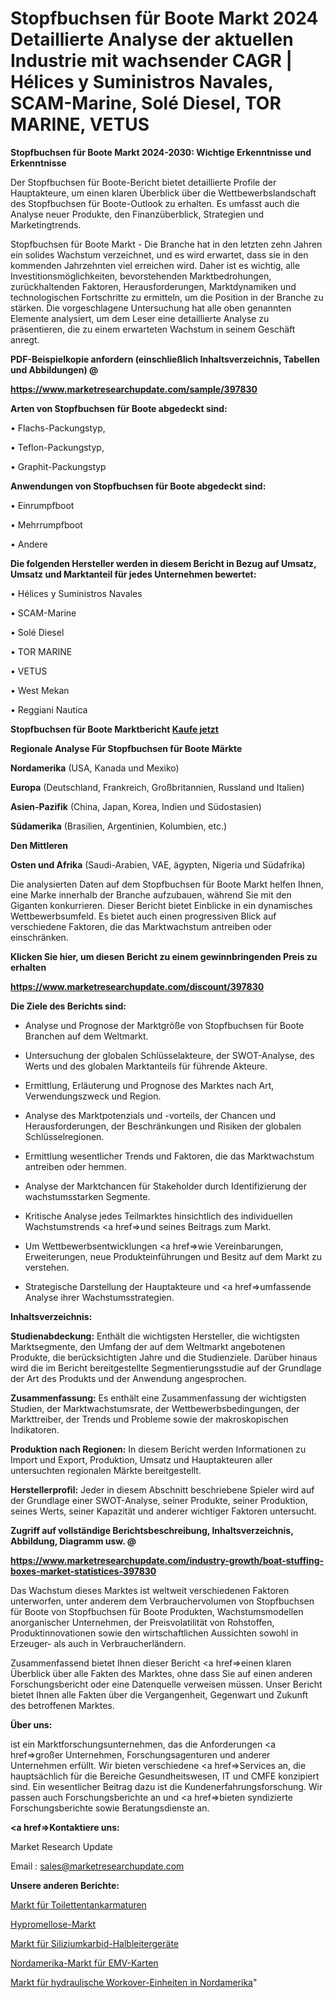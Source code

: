 # Stopfbuchsen für Boote Markt 2024 Detaillierte Analyse der aktuellen Industrie mit wachsender CAGR | Hélices y Suministros Navales, SCAM-Marine, Solé Diesel, TOR MARINE, VETUS

<strong>Stopfbuchsen für Boote Markt 2024-2030: Wichtige Erkenntnisse und Erkenntnisse</strong>

Der Stopfbuchsen für Boote-Bericht bietet detaillierte Profile der Hauptakteure, um einen klaren Überblick über die Wettbewerbslandschaft des Stopfbuchsen für Boote-Outlook zu erhalten. Es umfasst auch die Analyse neuer Produkte, den Finanzüberblick, Strategien und Marketingtrends.

Stopfbuchsen für Boote Markt - Die Branche hat in den letzten zehn Jahren ein solides Wachstum verzeichnet, und es wird erwartet, dass sie in den kommenden Jahrzehnten viel erreichen wird. Daher ist es wichtig, alle Investitionsmöglichkeiten, bevorstehenden Marktbedrohungen, zurückhaltenden Faktoren, Herausforderungen, Marktdynamiken und technologischen Fortschritte zu ermitteln, um die Position in der Branche zu stärken. Die vorgeschlagene Untersuchung hat alle oben genannten Elemente analysiert, um dem Leser eine detaillierte Analyse zu präsentieren, die zu einem erwarteten Wachstum in seinem Geschäft anregt.



<strong><b>PDF-Beispielkopie anfordern (einschließlich Inhaltsverzeichnis, Tabellen und Abbildungen) @ </b></strong>

<strong><a href=https://www.marketresearchupdate.com/sample/397830>

<strong>https://www.marketresearchupdate.com/sample/397830</u></a></strong></strong>



<strong>Arten von Stopfbuchsen für Boote abgedeckt sind:</strong>

• Flachs-Packungstyp,

• Teflon-Packungstyp,

• Graphit-Packungstyp



<strong>Anwendungen von Stopfbuchsen für Boote abgedeckt sind:</strong>

• Einrumpfboot

• Mehrrumpfboot

• Andere



<strong>Die folgenden Hersteller werden in diesem Bericht in Bezug auf Umsatz, Umsatz und Marktanteil für jedes Unternehmen bewertet:</strong>

• Hélices y Suministros Navales

• SCAM-Marine

• Solé Diesel

• TOR MARINE

• VETUS

• West Mekan

• Reggiani Nautica



<strong>Stopfbuchsen für Boote Marktbericht <a href=https://www.marketresearchupdate.com/buynow/397830>Kaufe jetzt</a></strong>



<strong>Regionale Analyse Für Stopfbuchsen für Boote Märkte</strong>



<strong>Nordamerika</strong> (USA, Kanada und Mexiko)



<strong>Europa</strong> (Deutschland, Frankreich, Großbritannien, Russland und Italien)



<strong>Asien-Pazifik</strong> (China, Japan, Korea, Indien und Südostasien)



<strong>Südamerika</strong> (Brasilien, Argentinien, Kolumbien, etc.)



<strong>Den Mittleren</strong> 

<strong>Osten und Afrika</strong> (Saudi-Arabien, VAE, ägypten, Nigeria und Südafrika)

Die analysierten Daten auf dem Stopfbuchsen für Boote Markt helfen Ihnen, eine Marke innerhalb der Branche aufzubauen, während Sie mit den Giganten konkurrieren. Dieser Bericht bietet Einblicke in ein dynamisches Wettbewerbsumfeld. Es bietet auch einen progressiven Blick auf verschiedene Faktoren, die das Marktwachstum antreiben oder einschränken.



<strong>Klicken Sie hier, um diesen Bericht zu einem gewinnbringenden Preis zu erhalten
</strong>

<strong><a href=https://www.marketresearchupdate.com/discount/397830>https://www.marketresearchupdate.com/discount/397830</b></u></strong></a>



<strong>Die Ziele des Berichts sind:</strong>

- Analyse und Prognose der Marktgröße von Stopfbuchsen für Boote Branchen auf dem Weltmarkt.

- Untersuchung der globalen Schlüsselakteure, der SWOT-Analyse, des Werts und des globalen Marktanteils für führende Akteure.

- Ermittlung, Erläuterung und Prognose des Marktes nach Art, Verwendungszweck und Region.

- Analyse des Marktpotenzials und -vorteils, der Chancen und Herausforderungen, der Beschränkungen und Risiken der globalen Schlüsselregionen.

- Ermittlung wesentlicher Trends und Faktoren, die das Marktwachstum antreiben oder hemmen.

- Analyse der Marktchancen für Stakeholder durch Identifizierung der wachstumsstarken Segmente.

- Kritische Analyse jedes Teilmarktes hinsichtlich des individuellen Wachstumstrends <a href=>und</a> seines Beitrags zum Markt.

- Um Wettbewerbsentwicklungen <a href=>wie</a> Vereinbarungen, Erweiterungen, neue Produkteinführungen und Besitz auf dem Markt zu verstehen.

- Strategische Darstellung der Hauptakteure und <a href=>umfas</a>sende Analyse ihrer Wachstumsstrategien.



<strong>Inhaltsverzeichnis:</strong>



<strong>Studienabdeckung:</strong> Enthält die wichtigsten Hersteller, die wichtigsten Marktsegmente, den Umfang der auf dem Weltmarkt angebotenen Produkte, die berücksichtigten Jahre und die Studienziele. Darüber hinaus wird die im Bericht bereitgestellte Segmentierungsstudie auf der Grundlage der Art des Produkts und der Anwendung angesprochen.



<strong>Zusammenfassung:</strong> Es enthält eine Zusammenfassung der wichtigsten Studien, der Marktwachstumsrate, der Wettbewerbsbedingungen, der Markttreiber, der Trends und Probleme sowie der makroskopischen Indikatoren.



<strong>Produktion nach Regionen:</strong> In diesem Bericht werden Informationen zu Import und Export, Produktion, Umsatz und Hauptakteuren aller untersuchten regionalen Märkte bereitgestellt.



<strong>Herstellerprofil:</strong> Jeder in diesem Abschnitt beschriebene Spieler wird auf der Grundlage einer SWOT-Analyse, seiner Produkte, seiner Produktion, seines Werts, seiner Kapazität und anderer wichtiger Faktoren untersucht.



<strong><b>Zugriff auf vollständige Berichtsbeschreibung, Inhaltsverzeichnis, Abbildung, Diagramm usw. @ </b></strong>

<strong><a href=https://www.marketresearchupdate.com/industry-growth/boat-stuffing-boxes-market-statistices-397830>https://www.marketresearchupdate.com/industry-growth/boat-stuffing-boxes-market-statistices-397830</a></strong>

Das Wachstum dieses Marktes ist weltweit verschiedenen Faktoren unterworfen, unter anderem dem Verbrauchervolumen von Stopfbuchsen für Boote von Stopfbuchsen für Boote Produkten, Wachstumsmodellen anorganischer Unternehmen, der Preisvolatilität von Rohstoffen, Produktinnovationen sowie den wirtschaftlichen Aussichten sowohl in Erzeuger- als auch in Verbraucherländern.

Zusammenfassend bietet Ihnen dieser Bericht <a href=>einen</a> klaren Überblick über alle Fakten des Marktes, ohne dass Sie auf einen anderen Forschungsbericht oder eine Datenquelle verweisen müssen. Unser Bericht bietet Ihnen alle Fakten über die Vergangenheit, Gegenwart und Zukunft des betroffenen Marktes.



<strong>Über uns:</strong>

 ist ein Marktforschungsunternehmen, das die Anforderungen <a href=>großer</a> Unternehmen, Forschungsagenturen und anderer Unternehmen erfüllt. Wir bieten verschiedene <a href=>Services</a> an, die hauptsächlich für die Bereiche Gesundheitswesen, IT und CMFE konzipiert sind. Ein wesentlicher Beitrag dazu ist die Kundenerfahrungsforschung. Wir passen auch Forschungsberichte an und <a href=>bieten</a> syndizierte Forschungsberichte sowie Beratungsdienste an.



<strong><a href=>Kontaktiere uns:</a></strong>

Market Research Update

Email : sales@marketresearchupdate.com



<strong>Unsere anderen Berichte:</strong>

<a href=https://www.linkedin.com/pulse/toilet-tank-fittings-market-2023-challenges-business>Markt für Toilettentankarmaturen</a>

<a href=https://www.linkedin.com/pulse/hypromellose-market-report-2023-top-company-trends>Hypromellose-Markt</a>

<a href=https://www.linkedin.com/pulse/silicon-carbide-sic-semiconductor-devices-market-3f>Markt für Siliziumkarbid-Halbleitergeräte</a>

<a href=https://www.linkedin.com/pulse/north-america-emv-cards-market-size-2023-top>Nordamerika-Markt für EMV-Karten</a>

<a href=https://www.linkedin.com/pulse/north-america-hydraulic-workover-units-market-new-report>Markt für hydraulische Workover-Einheiten in Nordamerika</a>"
